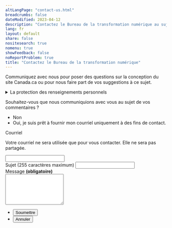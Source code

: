 ```yaml
---
altLangPage: "contact-us.html"
breadcrumbs: false
dateModified: 2023-04-12
description: "Contactez le Bureau de la transformation numérique au sujet du système de conception Canada.ca."
lang: fr
layout: default
share: false
nositesearch: true
nomenu: true
showFeedback: false
noReportProblem: true
title: "Contactez le Bureau de la transformation numérique"
---
```

Communiquez avec nous pour poser des questions sur la conception du site Canada.ca ou pour nous faire part de vos suggestions à ce sujet.

<div class="row">
  <div class="col-md-8">
    <details class="mrgn-tp-lg">
      <summary>La protection des renseignements personnels</summary>
      <p class="mrgn-tp-lg">Nous recueillons les informations personnelles que vous soumettez au moyen du présent formulaire permettant de communiquer avec nous en vertu de <i>la Loi sur la gestion des finances publiques</i>, afin de pouvoir vous répondre. Les renseignements demandés sont fournis sur une base volontaire. Les renseignements personnels recueillis seront mis à la disposition du personnel du programme chargé de l'administration du site web et seront utilisés et protégés conformément à <i>la Loi sur la protection des renseignements personnels</i> et tel qu’il est indiqué dans le fichier de renseignements personnels POU 914 - Communications publiques. En vertu de <i>la Loi sur la protection des renseignements personnels</i>, qui protège vos renseignements personnels, vous avez le droit de consulter ces renseignements et de demander que des corrections y soient apportées. Si vous avez des questions à propos des présents renseignements sur la protection des renseignements personnels, veuillez communiquer avec le coordinateur/la coordonnatrice de l’accès à l’information et de la protection des renseignements personnels (AIPRP) du SCT. Si la réponse du SCT à vos préoccupations en matière de protection des renseignements personnels ne vous satisfait pas, vous pouvez communiquer avec le Commissariat à la protection de la vie privée.</p>
      <h2>Coordonnées</h2>
      <p>Coordonnateur/Coordonnatrice de l’AIPRP du Conseil du Trésor</p>
      <ul>
        <li>Téléphone&nbsp;: 1-866-312-1511</li>
        <li>Courriel&nbsp;: <a href="mailto:ATIP.AIPRP@tbs-sct.gc.ca">ATIP.AIPRP@tbs-sct.gc.ca</a></li>
      </ul>
      <p>Autres coordonnées</p>
      <ul>
        <li><a href="https://www.priv.gc.ca/fr/communiquer-avec-le-commissariat/">Commissariat à la protection de la vie privée du Canada</a></li>
      </ul>
      <h2>Références</h2>
      <ul>
        <li><a href="https://laws-lois.justice.gc.ca/fra/lois/p-21/index.html"><i>Loi sur la protection des renseignements personnels</i></a></li>
        <li><a href="https://www.canada.ca/fr/secretariat-conseil-tresor/services/acces-information-protection-reseignements-personnels/acces-information/renseignements-programmes-fonds-renseignements/fichiers-renseignements-personnels-ordinaires.html#pou914">Fichier de renseignements personnels POU 914 - Communications publiques</a></li>
      </ul>
    </details>
  </div>
</div>

<div class="wb-frmvld row">
  <form action="merci.html" method="get" id="contact-dto" class="mrgn-tp-lg col-md-8 gc-font-2019" netlify>
    <input type="hidden" value="" name="referer" id="referrer">
    <div class="wb-fieldflow" data-wb-fieldflow='{"noForm": true, "renderas":"radio", "gcChckbxrdio":true}'>
      <p>Souhaitez-vous que nous communiquions avec vous au sujet de vos commentaires&nbsp;?</p>
      <ul>
        <li data-wb-fieldflow='{"action": "query", "name": "feedback_type", "value": "feedback_type1"}'>Non</li>
        <li data-wb-fieldflow='[
          {"action": "toggle", "toggle": "#email_request_other", "live":true },
          {"action": "query", "name": "feedback_type", "value": "feedback_type3" }
          ]'>Oui, je suis prêt à fournir mon courriel uniquement à des fins de contact.</li>
      </ul>
    </div>
    <div id="email_request_other" class="hidden">
      <div class="form-group">
        <label for="email1"><span class="field-name">Courriel</span></label>
        <p>Votre courriel ne sera utilisée que pour vous contacter. Elle ne sera pas partagée.</p>
        <div class="row">
          <div class="col-md-8">
            <input class="form-control input-lg full-width" id="email1" name="email1" type="email" autocomplete="email" />
          </div>
        </div>
      </div>
    </div>
    <div class="form-group">
      <label for="subject1"><span class="field-name">Sujet (255 caractères maximum)</span></label>
      <input class="form-control full-width" id="subject1" name="subject1" type="text" data-rule-minlength="2">
    </div>         
    <div class="form-group">
      <label for="message" class="required gc-font-2019"><span class="field-name">Message</span> <strong class="required" aria-hidden="true">(obligatoire)</strong></label>
      <div>
        <textarea class="form-control full-width required" rows="6" id="message" name="message"></textarea>
      </div>
    </div>
    <ul class="list-unstyled list-inline mrgn-tp-lg">
      <li> <button type="submit" class="btn btn-lg btn-primary">Soumettre</button> </li>
      <li><button type="reset" class="btn btn-lg btn-link">Annuler</button></li>
    </ul>
  </form>
</div>
<script>
  document.getElementById("referrer").value = document.referrer;
</script>
